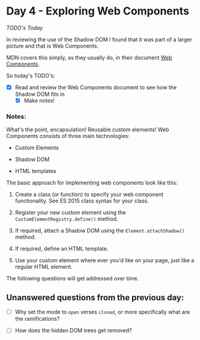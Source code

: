 # Day 4 - Exploring Web Components

*TODO's Today* 

In reviewing the use of the Shadow DOM I found that it was part of a larger picture and that is Web Components. 

MDN covers this simply, as they usually do, in their document [Web Components](https://developer.mozilla.org/en-US/docs/Web/Web_Components).

So today's TODO's:

- [X] Read and review the Web Components document to see how the Shadow DOM fits in
  - [X] Make notes!

### Notes:

What's the point, encapsulation! Reusable custom elements! Web Components consists of three main technologies:

- Custom Elements

- Shadow DOM

- HTML templates

The basic approach for implementing web components look like this:

1. Create a class (or function) to specify your web component functionality. See ES 2015 class syntax for your class.

2. Register your new custom element using the `CustomElementRegistry.define()` method.

3. If required, attach a Shadow DOM using the `Element.attachShadow()` method.

4. If required, define an HTML template. 

5. Use your custom element where ever you'd like on your page, just like a regular HTML element.

The following questions will get addressed over time.

## Unanswered questions from the previous day:

- [ ] Why set the mode to `open` verses `closed`, or more specifically what are the ramifications? 

- [ ] How does the hidden DOM trees get removed? 
